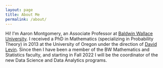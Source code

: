 ```yaml
---
layout: page
title: About Me
permalink: /about/
---
```


Hi! I'm Aaron Montgomery, an Associate Professor at [Baldwin Wallace University](https://www.bw.edu/). I received a PhD in Mathematics (specializing in Probability Theory) in 2013 at the University of Oregon under the direction of [David Levin](https://darkwing.uoregon.edu/~dlevin/). Since then I have been a member of the BW Mathematics and Statistics faculty, and starting in Fall 2022 I will be the coordinator of the new Data Science and Data Analytics programs.
